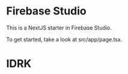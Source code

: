 # Firebase Studio

This is a NextJS starter in Firebase Studio.

To get started, take a look at src/app/page.tsx.
# IDRK
